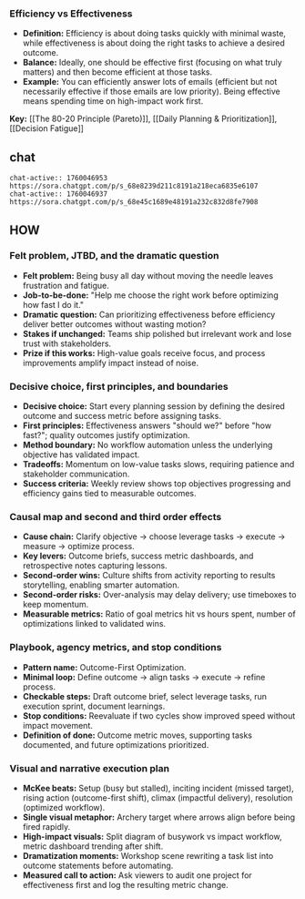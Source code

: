 ### Efficiency vs Effectiveness

- **Definition:** Efficiency is about doing tasks quickly with minimal waste, while effectiveness is about doing the right tasks to achieve a desired outcome.
- **Balance:** Ideally, one should be effective first (focusing on what truly matters) and then become efficient at those tasks.
- **Example:** You can efficiently answer lots of emails (efficient but not necessarily effective if those emails are low priority). Being effective means spending time on high-impact work first.

**Key:** [[The 80-20 Principle (Pareto)]], [[Daily Planning & Prioritization]], [[Decision Fatigue]]

## chat
```smart-chatgpt
chat-active:: 1760046953 https://sora.chatgpt.com/p/s_68e8239d211c8191a218eca6835e6107
chat-active:: 1760046937 https://sora.chatgpt.com/p/s_68e45c1689e48191a232c832d8fe7908
```


## HOW
### Felt problem, JTBD, and the dramatic question
- **Felt problem:** Being busy all day without moving the needle leaves frustration and fatigue.
- **Job-to-be-done:** "Help me choose the right work before optimizing how fast I do it."
- **Dramatic question:** Can prioritizing effectiveness before efficiency deliver better outcomes without wasting motion?
- **Stakes if unchanged:** Teams ship polished but irrelevant work and lose trust with stakeholders.
- **Prize if this works:** High-value goals receive focus, and process improvements amplify impact instead of noise.

### Decisive choice, first principles, and boundaries
- **Decisive choice:** Start every planning session by defining the desired outcome and success metric before assigning tasks.
- **First principles:** Effectiveness answers "should we?" before "how fast?"; quality outcomes justify optimization.
- **Method boundary:** No workflow automation unless the underlying objective has validated impact.
- **Tradeoffs:** Momentum on low-value tasks slows, requiring patience and stakeholder communication.
- **Success criteria:** Weekly review shows top objectives progressing and efficiency gains tied to measurable outcomes.

### Causal map and second and third order effects
- **Cause chain:** Clarify objective → choose leverage tasks → execute → measure → optimize process.
- **Key levers:** Outcome briefs, success metric dashboards, and retrospective notes capturing lessons.
- **Second-order wins:** Culture shifts from activity reporting to results storytelling, enabling smarter automation.
- **Second-order risks:** Over-analysis may delay delivery; use timeboxes to keep momentum.
- **Measurable metrics:** Ratio of goal metrics hit vs hours spent, number of optimizations linked to validated wins.

### Playbook, agency metrics, and stop conditions
- **Pattern name:** Outcome-First Optimization.
- **Minimal loop:** Define outcome → align tasks → execute → refine process.
- **Checkable steps:** Draft outcome brief, select leverage tasks, run execution sprint, document learnings.
- **Stop conditions:** Reevaluate if two cycles show improved speed without impact movement.
- **Definition of done:** Outcome metric moves, supporting tasks documented, and future optimizations prioritized.

### Visual and narrative execution plan
- **McKee beats:** Setup (busy but stalled), inciting incident (missed target), rising action (outcome-first shift), climax (impactful delivery), resolution (optimized workflow).
- **Single visual metaphor:** Archery target where arrows align before being fired rapidly.
- **High-impact visuals:** Split diagram of busywork vs impact workflow, metric dashboard trending after shift.
- **Dramatization moments:** Workshop scene rewriting a task list into outcome statements before automating.
- **Measured call to action:** Ask viewers to audit one project for effectiveness first and log the resulting metric change.
